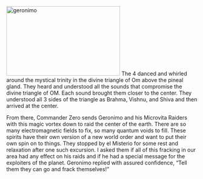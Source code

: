 
<img src="http://elmisterio.org/images/geronimo.jpg" alt="geronimo" width="300" height="183" class="alignnone size-medium wp-image-519" />
The 4 danced and whirled around the mystical trinity in the divine triangle of Om above the pineal gland. They heard and understood all the sounds that compromise the divine triangle of OM. Each sound brought them closer to the center. They understood all 3 sides of the triangle as Brahma, Vishnu, and Shiva and then arrived at the center. 

From there, Commander Zero sends Geronimo and his Microvita Raiders with this magic vortex down to raid the center of the earth. There are so many electromagnetic fields to fix, so many quantum voids to fill. These spirits have their own version of a new world order and want to put their own spin on to things. They stopped by el Misterio for some rest and relaxation after one such excursion. I asked them if all of this fracking in our area had any effect on his raids and if he had a special message for the exploiters of the planet. Geronimo replied with assured confidence, “Tell them they can go and frack themselves!”
